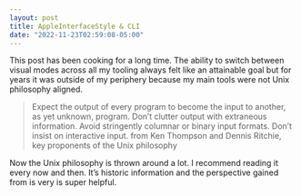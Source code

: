 ```yaml
---
layout: post
title: AppleInterfaceStyle & CLI
date: "2022-11-23T02:59:08-05:00"
---
```


This post has been cooking for a long time. The ability to switch between visual modes across all my tooling always felt like an attainable goal but for years it was outside of my periphery because my main tools were not Unix philosophy aligned. 

> Expect the output of every program to become the input to another, as yet unknown, program. Don’t clutter output with extraneous information. Avoid stringently columnar or binary input formats. Don’t insist on interactive input.
> from Ken Thompson and Dennis Ritchie, key proponents of the Unix philosophy

Now the Unix philosophy is thrown around a lot. I recommend reading it every now and then. It’s historic information and the perspective gained from is very is super helpful.
